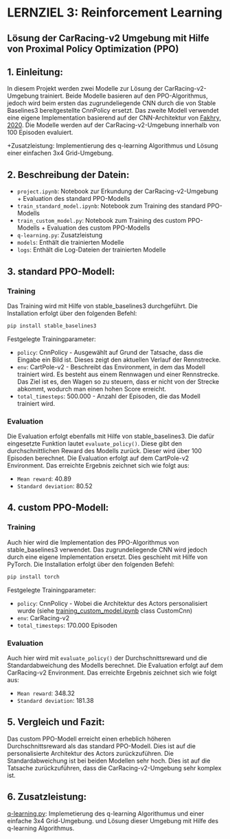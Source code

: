 # LERNZIEL 3: Reinforcement Learning
## Lösung der CarRacing-v2 Umgebung mit Hilfe von Proximal Policy Optimization (PPO)

## 1. Einleitung:
In diesem Projekt werden zwei Modelle zur Lösung der CarRacing-v2-Umgebung trainiert. Beide Modelle basieren auf den PPO-Algorithmus, jedoch wird beim ersten das zugrundeliegende CNN durch die von Stable Baselines3 bereitgestellte CnnPolicy ersetzt. Das zweite Modell verwendet eine eigene Implementation basierend auf der CNN-Architektur von [Fakhry, 2020](https://towardsdatascience.com/applying-a-deep-q-network-for-openais-car-racing-game-a642daf58fc9). Die Modelle werden auf der CarRacing-v2-Umgebung innerhalb von 100 Episoden evaluiert. 

+Zusatzleistung: Implementierung des q-learning Algorithmus und Lösung einer einfachen 3x4 Grid-Umgebung.

## 2. Beschreibung der Datein:
- `project.ipynb`: Notebook zur Erkundung der CarRacing-v2-Umgebung + Evaluation des standard PPO-Modells
- `train_standard_model.ipynb`: Notebook zum Training des standard PPO-Modells
- `train_custom_model.py`: Notebook zum Training des custom PPO-Modells + Evaluation des custom PPO-Modells
- `q-learning.py`: Zusatzleistung
- `models`: Enthält die trainierten Modelle
- `logs`: Enthält die Log-Dateien der trainierten Modelle

## 3. standard PPO-Modell:
### Training
Das Training wird mit Hilfe von stable_baselines3 durchgeführt. Die Installation erfolgt über den folgenden Befehl:
```bash
pip install stable_baselines3
```
Festgelegte Trainingparameter:
- `policy`: CnnPolicy - Ausgewählt auf Grund der Tatsache, dass die Eingabe ein Bild ist. Dieses zeigt den aktuellen Verlauf der Rennstrecke.
- `env`: CartPole-v2 - Beschreibt das Environment, in dem das Modell trainiert wird. Es besteht aus einem Rennwagen und einer Rennstrecke. Das Ziel ist es, den Wagen so zu steuern, dass er nicht von der Strecke abkommt, wodurch man einen hohen Score erreicht.
- `total_timesteps`: 500.000 - Anzahl der Episoden, die das Modell trainiert wird.
### Evaluation
Die Evaluation erfolgt ebenfalls mit Hilfe von stable_baselines3. Die dafür eingesetzte Funktion lautet `evaluate_policy()`. Diese gibt den durchschnittlichen Reward des Modells zurück. Dieser wird über 100 Episoden berechnet. Die Evaluation erfolgt auf dem CartPole-v2 Environment. Das erreichte Ergebnis zeichnet sich wie folgt aus:
- `Mean reward`: 40.89
- `Standard deviation`: 80.52

## 4. custom PPO-Modell:
### Training
Auch hier wird die Implementation des PPO-Algorithmus von stable_baselines3 verwendet. Das zugrundeliegende CNN wird jedoch durch eine eigene Implementation ersetzt. Dies geschieht mit Hilfe von PyTorch. Die Installation erfolgt über den folgenden Befehl:
```bash
pip install torch
```
Festgelegte Trainingparameter:
- `policy`: CnnPolicy - Wobei die Architektur des Actors personalisiert wurde (siehe [training_custom_model.ipynb](training_custom_model.ipynb) class CustomCnn) 
- `env`: CarRacing-v2
- `total_timesteps`: 170.000 Episoden
### Evaluation
Auch hier wird mit `evaluate_policy()` der Durchschnittsreward und die Standardabweichung des Modells berechnet. Die Evaluation erfolgt auf dem CarRacing-v2 Environment. Das erreichte Ergebnis zeichnet sich wie folgt aus:
- `Mean reward`: 348.32
- `Standard deviation`: 181.38

## 5. Vergleich und Fazit:
Das custom PPO-Modell erreicht einen erheblich höheren Durchschnittsreward als das standard PPO-Modell. Dies ist auf die personalisierte Architektur des Actors zurückzuführen. Die Standardabweichung ist bei beiden Modellen sehr hoch. Dies ist auf die Tatsache zurückzuführen, dass die CarRacing-v2-Umgebung sehr komplex ist. 

## 6. Zusatzleistung:
[q-learning.py](q-learning.py): Implemetierung des q-learning Algorithumus und einer einfache 3x4 Grid-Umgebung. und Lösung dieser Umgebung mit Hilfe des q-learning Algorithmus.
